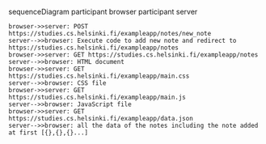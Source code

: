 sequenceDiagram
    participant browser
    participant server

    browser->>server: POST https://studies.cs.helsinki.fi/exampleapp/notes/new_note
    server-->>browser: Execute code to add new note and redirect to https://studies.cs.helsinki.fi/exampleapp/notes
    browser->>server: GET https://studies.cs.helsinki.fi/exampleapp/notes
    server-->>browser: HTML document
    browser->>server: GET https://studies.cs.helsinki.fi/exampleapp/main.css
    server-->>browser: CSS file
    browser->>server: GET https://studies.cs.helsinki.fi/exampleapp/main.js
    server-->>browser: JavaScript file
    browser->>server: GET https://studies.cs.helsinki.fi/exampleapp/data.json
    server-->>browser: all the data of the notes including the note added at first [{},{},{}...]